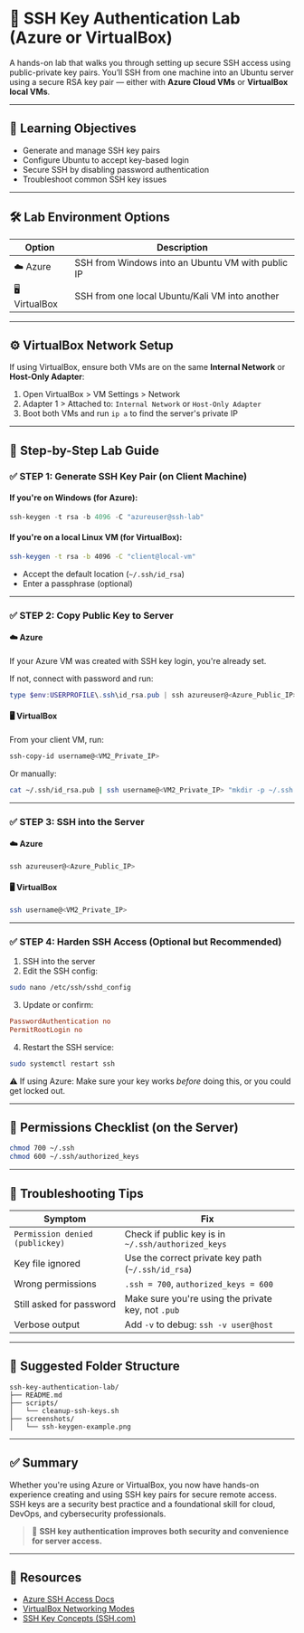 # 🔐 SSH Key Authentication Lab (Azure or VirtualBox)

A hands-on lab that walks you through setting up secure SSH access using public-private key pairs. You’ll SSH from one machine into an Ubuntu server using a secure RSA key pair — either with **Azure Cloud VMs** or **VirtualBox local VMs**.

---

## 🎯 Learning Objectives

- Generate and manage SSH key pairs
- Configure Ubuntu to accept key-based login
- Secure SSH by disabling password authentication
- Troubleshoot common SSH key issues

---

## 🛠️ Lab Environment Options

| Option       | Description                                      |
|--------------|--------------------------------------------------|
| ☁️ Azure      | SSH from Windows into an Ubuntu VM with public IP |
| 🖥️ VirtualBox | SSH from one local Ubuntu/Kali VM into another   |

---

## ⚙️ VirtualBox Network Setup

If using VirtualBox, ensure both VMs are on the same **Internal Network** or **Host-Only Adapter**:

1. Open VirtualBox > VM Settings > Network
2. Adapter 1 > Attached to: `Internal Network` or `Host-Only Adapter`
3. Boot both VMs and run `ip a` to find the server's private IP

---

## 🧪 Step-by-Step Lab Guide

### ✅ STEP 1: Generate SSH Key Pair (on Client Machine)

#### If you're on Windows (for Azure):
```powershell
ssh-keygen -t rsa -b 4096 -C "azureuser@ssh-lab"
```

#### If you're on a local Linux VM (for VirtualBox):
```bash
ssh-keygen -t rsa -b 4096 -C "client@local-vm"
```

- Accept the default location (`~/.ssh/id_rsa`)
- Enter a passphrase (optional)

---

### ✅ STEP 2: Copy Public Key to Server

#### ☁️ **Azure**
If your Azure VM was created with SSH key login, you're already set.

If not, connect with password and run:
```powershell
type $env:USERPROFILE\.ssh\id_rsa.pub | ssh azureuser@<Azure_Public_IP> "mkdir -p ~/.ssh && cat >> ~/.ssh/authorized_keys"
```

#### 🖥️ **VirtualBox**
From your client VM, run:
```bash
ssh-copy-id username@<VM2_Private_IP>
```
Or manually:
```bash
cat ~/.ssh/id_rsa.pub | ssh username@<VM2_Private_IP> "mkdir -p ~/.ssh && cat >> ~/.ssh/authorized_keys"
```

---

### ✅ STEP 3: SSH into the Server

#### ☁️ **Azure**
```powershell
ssh azureuser@<Azure_Public_IP>
```

#### 🖥️ **VirtualBox**
```bash
ssh username@<VM2_Private_IP>
```

---

### ✅ STEP 4: Harden SSH Access (Optional but Recommended)

1. SSH into the server
2. Edit the SSH config:
```bash
sudo nano /etc/ssh/sshd_config
```

3. Update or confirm:
```conf
PasswordAuthentication no
PermitRootLogin no
```

4. Restart the SSH service:
```bash
sudo systemctl restart ssh
```

⚠️ If using Azure: Make sure your key works *before* doing this, or you could get locked out.

---

## 🧰 Permissions Checklist (on the Server)

```bash
chmod 700 ~/.ssh
chmod 600 ~/.ssh/authorized_keys
```

---

## 🧠 Troubleshooting Tips

| Symptom                          | Fix                                                                 |
|----------------------------------|----------------------------------------------------------------------|
| `Permission denied (publickey)` | Check if public key is in `~/.ssh/authorized_keys`                  |
| Key file ignored                 | Use the correct private key path (`~/.ssh/id_rsa`)                  |
| Wrong permissions                | `.ssh = 700`, `authorized_keys = 600`                              |
| Still asked for password        | Make sure you're using the private key, not `.pub`                 |
| Verbose output                  | Add `-v` to debug: `ssh -v user@host`                              |

---

## 📂 Suggested Folder Structure

```
ssh-key-authentication-lab/
├── README.md
├── scripts/
│   └── cleanup-ssh-keys.sh
├── screenshots/
│   └── ssh-keygen-example.png
```

---

## ✅ Summary

Whether you're using Azure or VirtualBox, you now have hands-on experience creating and using SSH key pairs for secure remote access. SSH keys are a security best practice and a foundational skill for cloud, DevOps, and cybersecurity professionals.

> 🔐 **SSH key authentication improves both security and convenience for server access.**

---

## 🔗 Resources

- [Azure SSH Access Docs](https://learn.microsoft.com/en-us/azure/virtual-machines/linux/ssh-from-windows)
- [VirtualBox Networking Modes](https://www.virtualbox.org/manual/ch06.html)
- [SSH Key Concepts (SSH.com)](https://www.ssh.com/academy/ssh/keygen)
